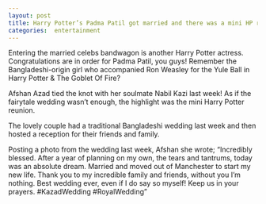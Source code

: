 ```yaml
---
layout: post
title: Harry Potter’s Padma Patil got married and there was a mini HP reunion at her wedding
categories:  entertainment
---
```

Entering the married celebs bandwagon is another Harry Potter actress. Congratulations are in order for Padma Patil, you guys! Remember the Bangladeshi-origin girl who accompanied Ron Weasley for the Yule Ball in Harry Potter & The Goblet Of Fire? 

Afshan Azad tied the knot with her soulmate Nabil Kazi last week! As if the fairytale wedding wasn’t enough, the highlight was the mini Harry Potter reunion.


The lovely couple had a traditional Bangladeshi wedding last week and then hosted a reception for their friends and family.


Posting a photo from the wedding last week, Afshan she wrote; “Incredibly blessed. After a year of planning on my own, the tears and tantrums, today was an absolute dream. Married and moved out of Manchester to start my new life. Thank you to my incredible family and friends, without you I’m nothing. Best wedding ever, even if I do say so myself! Keep us in your prayers. #KazadWedding #RoyalWedding”

<amp-img  src="{{ site.baseurl }}/images/uty.PNG"  layout="responsive"  width="1000px"   height="500px"  ></amp-img>  
